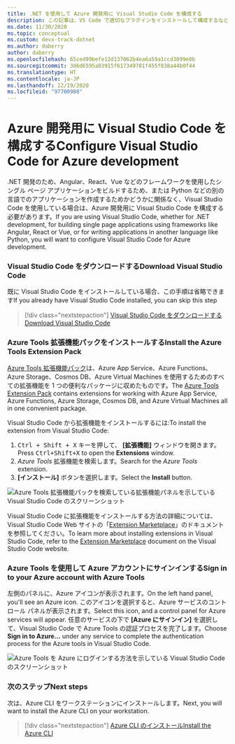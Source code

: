 ```yaml
---
title: .NET を使用して Azure 開発用に Visual Studio Code を構成する
description: この記事は、VS Code で適切なプラグインをインストールして構成するなど、Azure 開発用に Visual Studio Code を構成するのに役立ちます
ms.date: 11/30/2020
ms.topic: conceptual
ms.custom: devx-track-dotnet
ms.author: daberry
author: daberry
ms.openlocfilehash: 65ced99befe12d137062b4ea6a59a1ccd3099e0b
ms.sourcegitcommit: 3d6d6595a03915f617349781f455f838a44b0f44
ms.translationtype: HT
ms.contentlocale: ja-JP
ms.lasthandoff: 12/19/2020
ms.locfileid: "97700988"
---
```

# <a name="configure-visual-studio-code-for-azure-development"></a><span data-ttu-id="dc722-103">Azure 開発用に Visual Studio Code を構成する</span><span class="sxs-lookup"><span data-stu-id="dc722-103">Configure Visual Studio Code for Azure development</span></span>

<span data-ttu-id="dc722-104">.NET 開発のため、Angular、React、Vue などのフレームワークを使用したシングル ページ アプリケーションをビルドするため、または Python などの別の言語でのアプリケーションを作成するためかどうかに関係なく、Visual Studio Code を使用している場合は、Azure 開発用に Visual Studio Code を構成する必要があります。</span><span class="sxs-lookup"><span data-stu-id="dc722-104">If you are using Visual Studio Code, whether for .NET development, for building single page applications using frameworks like Angular, React or Vue, or for writing applications in another language like Python, you will want to configure Visual Studio Code for Azure development.</span></span>

### <a name="download-visual-studio-code"></a><span data-ttu-id="dc722-105">Visual Studio Code をダウンロードする</span><span class="sxs-lookup"><span data-stu-id="dc722-105">Download Visual Studio Code</span></span>

<span data-ttu-id="dc722-106">既に Visual Studio Code をインストールしている場合、この手順は省略できます</span><span class="sxs-lookup"><span data-stu-id="dc722-106">If you already have Visual Studio Code installed, you can skip this step</span></span>

> [!div class="nextstepaction"]
> [<span data-ttu-id="dc722-107">Visual Studio Code をダウンロードする</span><span class="sxs-lookup"><span data-stu-id="dc722-107">Download Visual Studio Code</span></span>](https://code.visualstudio.com/download)

### <a name="install-the-azure-tools-extension-pack"></a><span data-ttu-id="dc722-108">Azure Tools 拡張機能パックをインストールする</span><span class="sxs-lookup"><span data-stu-id="dc722-108">Install the Azure Tools Extension Pack</span></span>

<span data-ttu-id="dc722-109">[Azure Tools 拡張機能パック](https://marketplace.visualstudio.com/items?itemName=ms-vscode.vscode-node-azure-pack)は、Azure App Service、Azure Functions、Azure Storage、Cosmos DB、Azure Virtual Machines を使用するためのすべての拡張機能を 1 つの便利なパッケージに収めたものです。</span><span class="sxs-lookup"><span data-stu-id="dc722-109">The [Azure Tools Extension Pack](https://marketplace.visualstudio.com/items?itemName=ms-vscode.vscode-node-azure-pack) contains extensions for working with Azure App Service, Azure Functions, Azure Storage, Cosmos DB, and Azure Virtual Machines all in one convenient package.</span></span>

<span data-ttu-id="dc722-110">Visual Studio Code から拡張機能をインストールするには:</span><span class="sxs-lookup"><span data-stu-id="dc722-110">To install the extension from Visual Studio Code:</span></span>

1. <span data-ttu-id="dc722-111"><kbd>Ctrl + Shift + X</kbd> キーを押して、 **[拡張機能]** ウィンドウを開きます。</span><span class="sxs-lookup"><span data-stu-id="dc722-111">Press <kbd>Ctrl+Shift+X</kbd> to open the **Extensions** window.</span></span>
1. <span data-ttu-id="dc722-112">*Azure Tools* 拡張機能を検索します。</span><span class="sxs-lookup"><span data-stu-id="dc722-112">Search for the *Azure Tools* extension.</span></span>
1. <span data-ttu-id="dc722-113">**[インストール]** ボタンを選択します。</span><span class="sxs-lookup"><span data-stu-id="dc722-113">Select the **Install** button.</span></span>

![Azure Tools 拡張機能パックを検索している拡張機能パネルを示している Visual Studio Code のスクリーンショット](./media/visual-studio-code-azure-tools.png)

<span data-ttu-id="dc722-115">Visual Studio Code に拡張機能をインストールする方法の詳細については、Visual Studio Code Web サイトの「[Extension Marketplace](https://code.visualstudio.com/docs/editor/extension-gallery)」のドキュメントを参照してください。</span><span class="sxs-lookup"><span data-stu-id="dc722-115">To learn more about installing extensions in Visual Studio Code, refer to the [Extension Marketplace](https://code.visualstudio.com/docs/editor/extension-gallery) document on the Visual Studio Code website.</span></span>

### <a name="sign-in-to-your-azure-account-with-azure-tools"></a><span data-ttu-id="dc722-116">Azure Tools を使用して Azure アカウントにサインインする</span><span class="sxs-lookup"><span data-stu-id="dc722-116">Sign in to your Azure account with Azure Tools</span></span>

<span data-ttu-id="dc722-117">左側のパネルに、Azure アイコンが表示されます。</span><span class="sxs-lookup"><span data-stu-id="dc722-117">On the left hand panel, you'll see an Azure icon.</span></span> <span data-ttu-id="dc722-118">このアイコンを選択すると、Azure サービスのコントロール パネルが表示されます。</span><span class="sxs-lookup"><span data-stu-id="dc722-118">Select this icon, and a control panel for Azure services will appear.</span></span> <span data-ttu-id="dc722-119">任意のサービスの下で **[Azure にサインイン]** を選択して、Visual Studio Code で Azure Tools の認証プロセスを完了します。</span><span class="sxs-lookup"><span data-stu-id="dc722-119">Choose **Sign in to Azure...** under any service to complete the authentication process for the Azure tools in Visual Studio Code.</span></span>

![Azure Tools を Azure にログインする方法を示している Visual Studio Code のスクリーンショット](./media/visual-studio-code-azure-login.png)

### <a name="next-steps"></a><span data-ttu-id="dc722-121">次のステップ</span><span class="sxs-lookup"><span data-stu-id="dc722-121">Next steps</span></span>

<span data-ttu-id="dc722-122">次は、Azure CLI をワークステーションにインストールします。</span><span class="sxs-lookup"><span data-stu-id="dc722-122">Next, you will want to install the Azure CLI on your workstation.</span></span>

> [!div class="nextstepaction"]
> [<span data-ttu-id="dc722-123">Azure CLI のインストール</span><span class="sxs-lookup"><span data-stu-id="dc722-123">Install the Azure CLI</span></span>](./install-azure-cli.md)
